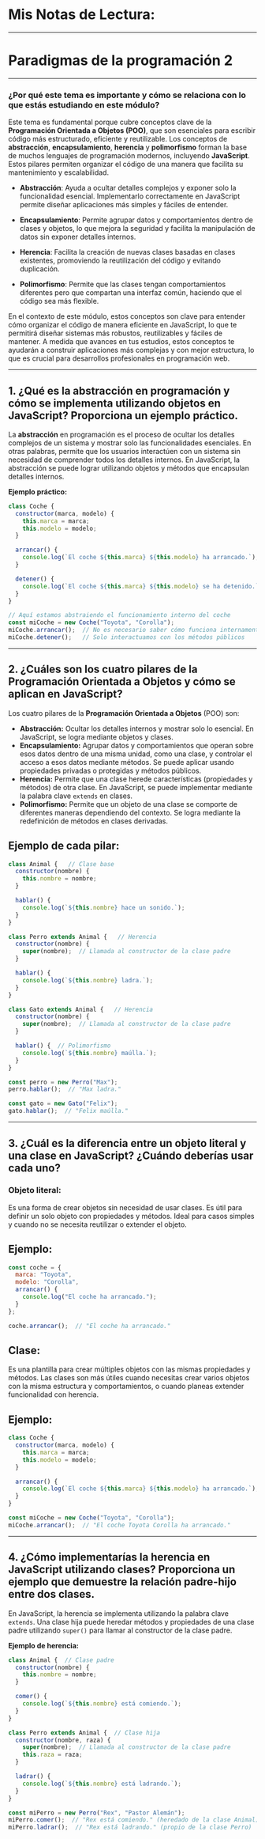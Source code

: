# Mis Notas de Lectura:

---

# Paradigmas de la programación 2

---

### ¿Por qué este tema es importante y cómo se relaciona con lo que estás estudiando en este módulo?

Este tema es fundamental porque cubre conceptos clave de la **Programación Orientada a Objetos (POO)**, que son esenciales para escribir código más estructurado, eficiente y reutilizable. Los conceptos de **abstracción**, **encapsulamiento**, **herencia** y **polimorfismo** forman la base de muchos lenguajes de programación modernos, incluyendo **JavaScript**. Estos pilares permiten organizar el código de una manera que facilita su mantenimiento y escalabilidad.

- **Abstracción**: Ayuda a ocultar detalles complejos y exponer solo la funcionalidad esencial. Implementarlo correctamente en JavaScript permite diseñar aplicaciones más simples y fáciles de entender.
  
- **Encapsulamiento**: Permite agrupar datos y comportamientos dentro de clases y objetos, lo que mejora la seguridad y facilita la manipulación de datos sin exponer detalles internos.

- **Herencia**: Facilita la creación de nuevas clases basadas en clases existentes, promoviendo la reutilización del código y evitando duplicación.

- **Polimorfismo**: Permite que las clases tengan comportamientos diferentes pero que compartan una interfaz común, haciendo que el código sea más flexible.

En el contexto de este módulo, estos conceptos son clave para entender cómo organizar el código de manera eficiente en JavaScript, lo que te permitirá diseñar sistemas más robustos, reutilizables y fáciles de mantener. A medida que avances en tus estudios, estos conceptos te ayudarán a construir aplicaciones más complejas y con mejor estructura, lo que es crucial para desarrollos profesionales en programación web.

---

## 1. ¿Qué es la abstracción en programación y cómo se implementa utilizando objetos en JavaScript? Proporciona un ejemplo práctico.

La **abstracción** en programación es el proceso de ocultar los detalles complejos de un sistema y mostrar solo las funcionalidades esenciales. En otras palabras, permite que los usuarios interactúen con un sistema sin necesidad de comprender todos los detalles internos. En JavaScript, la abstracción se puede lograr utilizando objetos y métodos que encapsulan detalles internos.

**Ejemplo práctico:**

```javascript
class Coche {
  constructor(marca, modelo) {
    this.marca = marca;
    this.modelo = modelo;
  }

  arrancar() {
    console.log(`El coche ${this.marca} ${this.modelo} ha arrancado.`);
  }

  detener() {
    console.log(`El coche ${this.marca} ${this.modelo} se ha detenido.`);
  }
}

// Aquí estamos abstraiendo el funcionamiento interno del coche
const miCoche = new Coche("Toyota", "Corolla");
miCoche.arrancar();  // No es necesario saber cómo funciona internamente
miCoche.detener();   // Solo interactuamos con los métodos públicos
```

---

## 2. ¿Cuáles son los cuatro pilares de la Programación Orientada a Objetos y cómo se aplican en JavaScript?

Los cuatro pilares de la **Programación Orientada a Objetos** (POO) son:

- **Abstracción:** Ocultar los detalles internos y mostrar solo lo esencial. En JavaScript, se logra mediante objetos y clases.
- **Encapsulamiento:** Agrupar datos y comportamientos que operan sobre esos datos dentro de una misma unidad, como una clase, y controlar el acceso a esos datos mediante métodos. Se puede aplicar usando propiedades privadas o protegidas y métodos públicos.
- **Herencia:** Permite que una clase herede características (propiedades y métodos) de otra clase. En JavaScript, se puede implementar mediante la palabra clave `extends` en clases.
- **Polimorfismo:** Permite que un objeto de una clase se comporte de diferentes maneras dependiendo del contexto. Se logra mediante la redefinición de métodos en clases derivadas.

## Ejemplo de cada pilar:

```javascript
class Animal {   // Clase base
  constructor(nombre) {
    this.nombre = nombre;
  }

  hablar() {
    console.log(`${this.nombre} hace un sonido.`);
  }
}

class Perro extends Animal {   // Herencia
  constructor(nombre) {
    super(nombre);  // Llamada al constructor de la clase padre
  }

  hablar() {
    console.log(`${this.nombre} ladra.`);
  }
}

class Gato extends Animal {   // Herencia
  constructor(nombre) {
    super(nombre);  // Llamada al constructor de la clase padre
  }

  hablar() {  // Polimorfismo
    console.log(`${this.nombre} maúlla.`);
  }
}

const perro = new Perro("Max");
perro.hablar();  // "Max ladra."

const gato = new Gato("Felix");
gato.hablar();  // "Felix maúlla."
```

---

## 3. ¿Cuál es la diferencia entre un objeto literal y una clase en JavaScript? ¿Cuándo deberías usar cada uno?

### Objeto literal:
Es una forma de crear objetos sin necesidad de usar clases. Es útil para definir un solo objeto con propiedades y métodos. Ideal para casos simples y cuando no se necesita reutilizar o extender el objeto.

## Ejemplo:

```javascript
const coche = {
  marca: "Toyota",
  modelo: "Corolla",
  arrancar() {
    console.log("El coche ha arrancado.");
  }
};

coche.arrancar();  // "El coche ha arrancado."
```

## Clase:
Es una plantilla para crear múltiples objetos con las mismas propiedades y métodos. Las clases son más útiles cuando necesitas crear varios objetos con la misma estructura y comportamientos, o cuando planeas extender funcionalidad con herencia.

## Ejemplo:

```javascript
class Coche {
  constructor(marca, modelo) {
    this.marca = marca;
    this.modelo = modelo;
  }

  arrancar() {
    console.log(`El coche ${this.marca} ${this.modelo} ha arrancado.`);
  }
}

const miCoche = new Coche("Toyota", "Corolla");
miCoche.arrancar();  // "El coche Toyota Corolla ha arrancado."
```

---

## 4. ¿Cómo implementarías la herencia en JavaScript utilizando clases? Proporciona un ejemplo que demuestre la relación padre-hijo entre dos clases.

En JavaScript, la herencia se implementa utilizando la palabra clave `extends`. Una clase hija puede heredar métodos y propiedades de una clase padre utilizando `super()` para llamar al constructor de la clase padre.

**Ejemplo de herencia:**

```javascript
class Animal {  // Clase padre
  constructor(nombre) {
    this.nombre = nombre;
  }

  comer() {
    console.log(`${this.nombre} está comiendo.`);
  }
}

class Perro extends Animal {  // Clase hija
  constructor(nombre, raza) {
    super(nombre);  // Llamada al constructor de la clase padre
    this.raza = raza;
  }

  ladrar() {
    console.log(`${this.nombre} está ladrando.`);
  }
}

const miPerro = new Perro("Rex", "Pastor Alemán");
miPerro.comer();  // "Rex está comiendo." (heredado de la clase Animal)
miPerro.ladrar();  // "Rex está ladrando." (propio de la clase Perro)
```






